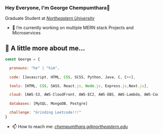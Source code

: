 
### Hey Everyone, I'm George Chempumthara👋

Graduate Student at <i><a href="https://www.linkedin.com/school/northeastern-university/">Northeastern University<a></i>

- 🔭 I’m currently working on multiple MERN stack Projects and Microservices
<!--- (- 🌱 I'm ) -->

## 🚀 A little more about me... 
```javascript
const George = {

  pronouns: "he" | "him",
  
  code: [Javascript, HTML, CSS, SCSS, Python, Java, C, C++],

  tools: [HTML, CSS, SASS, React.js, Node.js, Express.js,Next.js],

  cloud: [AWS-S3, AWS-CloudFront, AWS-EC2, AWS-EBS, AWS-Lambda, AWS-CodePipeline, AWS-CodeBuild, AWS-CodeDeploy],
  
  databases: [MySQL, MongoDB, Postgre]

  challenge: "Grinding Leetcode!!!"
}
```

<!--
- ⚡ Check my Portfolio: <a href="https://varun-jayakumar-portfolio.netlify.app/"><i>portfolio</i></a> --->
- 📫 How to reach me: <a href="mailto:chempumthara.g@northeastern.edu?"><i>chempumthara.g@northeastern.edu<i></a>





<!--
- 👋 Hi, I’m @GeorgeKuncheria
- 👀 I’m interested in ...
- 🌱 I’m currently learning ...
- 💞️ I’m looking to collaborate on ...
- 📫 How to reach me ...
- 😄 Pronouns: ...
- ⚡ Fun fact: ...
--->
<!---
GeorgeKuncheria/GeorgeKuncheria is a ✨ special ✨ repository because its `README.md` (this file) appears on your GitHub profile.
You can click the Preview link to take a look at your changes.
--->
